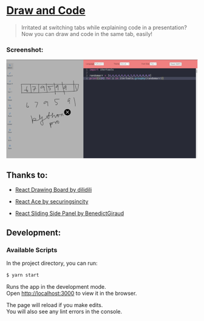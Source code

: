 # [Draw and Code](https://draw-and-code.vercel.app/)

> Irritated at switching tabs while explaining code in a presentation? Now you can draw and code in the same tab, easily!

### Screenshot:

![](./docs/screen.png)

## Thanks to:

- [React Drawing Board by dilidili](https://github.com/dilidili/react-drawing-board)

- [React Ace by securingsincity](https://github.com/securingsincity/react-ace)

- [React Sliding Side Panel by BenedictGiraud](https://github.com/BenedicteGiraud/react-sliding-side-panel)

## Development:

### Available Scripts

In the project directory, you can run:

```sh
$ yarn start
```

Runs the app in the development mode.\
Open [http://localhost:3000](http://localhost:3000) to view it in the browser.

The page will reload if you make edits.\
You will also see any lint errors in the console.
